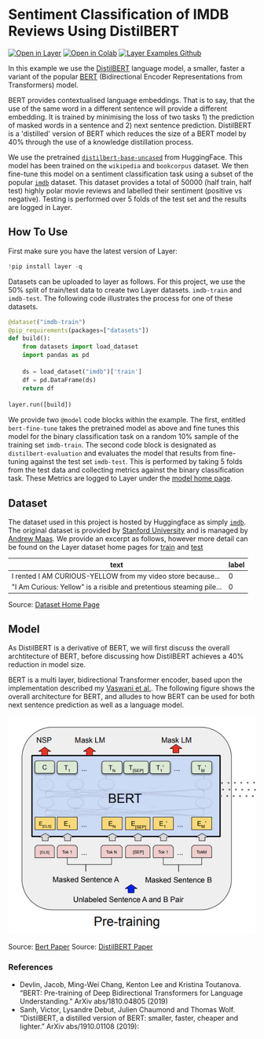 # Sentiment Classification of IMDB Reviews Using DistilBERT

[![Open in Layer](https://development.layer.co/assets/badge.svg)](https://app.layer.ai/douglas_mcilwraith/bert-text-classification/) [![Open in Colab](https://colab.research.google.com/assets/colab-badge.svg)](https://colab.research.google.com/github/layerai/examples/blob/main/bert-text-classification/distilbert-imdb.ipynb) [![Layer Examples Github](https://badgen.net/badge/icon/github?icon=github&label)](https://github.com/layerai/examples/tree/main/bert-text-classification)

In this example we use the [DistilBERT](https://arxiv.org/abs/1910.01108) language model, a smaller, faster a variant of the popular [BERT](https://arxiv.org/abs/1810.04805) (Bidirectional Encoder Representations from Transformers) model.

BERT provides contextualised language embeddings. That is to say, that the use of the same word in a different sentence will provide a different embedding. It is trained by minimising the loss of two tasks 1) the prediction of masked words in a sentence and 2) next sentence prediction. DistilBERT is a 'distilled' version of BERT which reduces the size of a BERT model by 40% through the use of a knowledge distillation process.

We use the pretrained [`distilbert-base-uncased`](https://huggingface.co/distilbert-base-uncased) from HuggingFace. This model has been trained on the `wikipedia` and `bookcorpus` dataset. We then fine-tune this model on a sentiment classification task using a subset of the popular [`imdb`](https://huggingface.co/datasets/imdb) dataset. This dataset provides a total of 50000 (half train, half test) highly polar movie reviews and labelled their sentiment (positive vs negative). Testing is performed over 5 folds of the test set and the results are logged in Layer. 


## How To Use

First make sure you have the latest version of Layer:

```python
!pip install layer -q
```

Datasets can be uploaded to layer as follows. For this project, we use the 50% split of train/test data to create two Layer datasets. `imdb-train` and `imdb-test`. The following code illustrates the process for one of these datasets.

```python
@dataset("imdb-train")
@pip_requirements(packages=["datasets"])
def build():
    from datasets import load_dataset
    import pandas as pd

    ds = load_dataset("imdb")['train']
    df = pd.DataFrame(ds)
    return df

layer.run([build])
```

We provide two `@model` code blocks within the example. The first, entitled `bert-fine-tune` takes the pretrained model as above and fine tunes this model for the binary classification task on a random 10% sample of the training set `imdb-train`. The second code block is designated as `distilbert-evaluation` and evaluates the model that results from fine-tuning against the test set `imdb-test`. This is performed by taking 5 folds from the test data and collecting metrics against the binary classification task. These Metrics are logged to Layer under the [model home page](https://app.layer.ai/douglas_mcilwraith/distilbert-imdb/models/distilbert-evaluation#results). 


## Dataset

The dataset used in this project is hosted by Huggingface as simply [`imdb`](https://huggingface.co/datasets/imdb). The original dataset is provided by [Stanford University](https://ai.stanford.edu/~amaas/data/sentiment/) and is managed by [Andrew Maas](https://ai.stanford.edu/~amaas/). We provide an excerpt as follows, however more detail can be found on the Layer dataset home pages for [train](https://app.layer.ai/douglas_mcilwraith/distilbert-imdb/datasets/imdb-train) and [test](https://app.layer.ai/douglas_mcilwraith/distilbert-imdb/datasets/imdb-test)

|text|label|
|---|---|
|I rented I AM CURIOUS-YELLOW from my video store because... | 0 |
|"I Am Curious: Yellow" is a risible and pretentious steaming pile...| 0 |

Source: [Dataset Home Page](https://ai.stanford.edu/~amaas/data/sentiment/)

## Model

As DistilBERT is a derivative of BERT, we will first discuss the overall archtitecture of BERT, before discussing how DistilBERT achieves a 40% reduction in model size.

BERT is a multi layer, bidirectional Transformer encoder, based upon the implementation described my [Vaswani et al.](https://papers.nips.cc/paper/2017/hash/3f5ee243547dee91fbd053c1c4a845aa-Abstract.html). The following figure shows the overall architecture for BERT, and alludes to how BERT can be used for both next sentence prediction as well as a language model.

![Bert Architecture](bert_architecture.png)

Source: [Bert Paper](https://arxiv.org/abs/1810.04805)
Source: [DistilBERT Paper](https://arxiv.org/abs/1910.01108)

### References

- Devlin, Jacob, Ming-Wei Chang, Kenton Lee and Kristina Toutanova. “BERT: Pre-training of Deep Bidirectional Transformers for Language Understanding.” ArXiv abs/1810.04805 (2019)
- Sanh, Victor, Lysandre Debut, Julien Chaumond and Thomas Wolf. “DistilBERT, a distilled version of BERT: smaller, faster, cheaper and lighter.” ArXiv abs/1910.01108 (2019):

